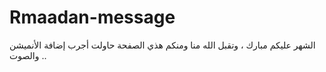 # Rmaadan-message

الشهر عليكم مبارك ، وتقبل الله منا ومنكم
هذي الصفحة حاولت أجرب إضافة الأنميشن والصوت  ..
